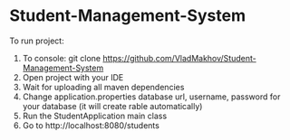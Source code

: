 # Student-Management-System
To run project:
1) To console: git clone https://github.com/VladMakhov/Student-Management-System
2) Open project with your IDE
3) Wait for uploading all maven dependencies
4) Change application.properties database url, username, password for your database (it will create rable automatically)
5) Run the StudentApplication main class
6) Go to http://localhost:8080/students
   

